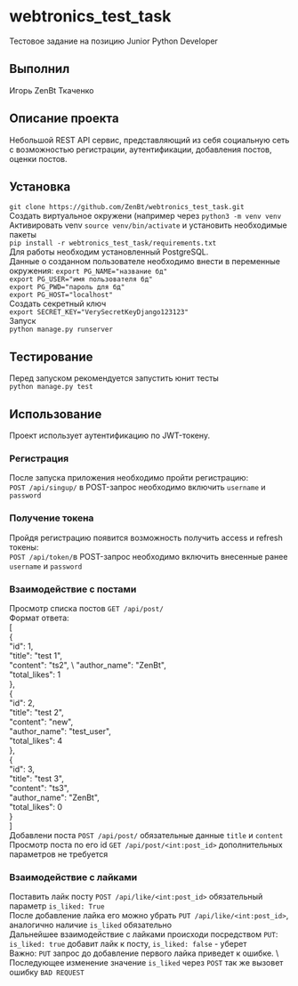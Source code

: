 # webtronics_test_task
Тестовое задание на позицию Junior Python Developer

## Выполнил
Игорь ZenBt Ткаченко

## Описание проекта
Небольшой REST API сервис, представляющий из себя социальную сеть с возможностью регистрации, аутентификации, добавления постов, оценки постов.

## Установка
`git clone https://github.com/ZenBt/webtronics_test_task.git` \
Создать виртуальное окружени (например через `python3 -m venv venv` \
Активировать venv `source venv/bin/activate` и установить необходимые пакеты \
`pip install -r webtronics_test_task/requirements.txt` \
Для работы необходим установленный PostgreSQL. \
Данные о созданном пользователе необходимо внести в переменные окружения:
`export PG_NAME="название бд"` \
`export PG_USER="имя пользователя бд"` \
`export PG_PWD="пароль для бд"` \
`export PG_HOST="localhost"` \
Создать секретный ключ \
`export SECRET_KEY="VerySecretKeyDjango123123"` \
Запуск \
`python manage.py runserver`

## Тестирование
Перед запуском рекомендуется запустить юнит тесты \
`python manage.py test`

## Использование
Проект использует аутентификацию по JWT-токену. 
### Регистрация
После запуска приложения необходимо пройти регистрацию: \
`POST /api/singup/` в POST-запрос необходимо включить `username` и `password`
### Получение токена
Пройдя регистрацию появится возможность получить access и refresh токены: \
`POST /api/token/`в POST-запрос необходимо включить внесенные ранее `username` и `password` 
### Взаимодействие с постами
Просмотр списка постов `GET /api/post/` \
Формат ответа: \
[ \
    { \
        "id": 1, \
        "title": "test 1", \
        "content": "ts2", \ 
        "author_name": "ZenBt", \
        "total_likes": 1 \
    }, \
    { \
        "id": 2, \
        "title": "test 2", \
        "content": "new", \
        "author_name": "test_user", \
        "total_likes": 4 \
    }, \
    { \
        "id": 3, \
        "title": "test 3", \
        "content": "ts3", \
        "author_name": "ZenBt", \
        "total_likes": 0 \
    } \
] \
Добавлени поста `POST /api/post/` обязательные данные `title` и `content` \
Просмотр поста по его id `GET /api/post/<int:post_id>` дополнительных параметров не требуется
### Взаимодействие с лайками
Поставить лайк посту `POST /api/like/<int:post_id>` обязательный параметр `is_liked: True` \
После добавление лайка его можно убрать `PUT /api/like/<int:post_id>`, аналогично наличие `is_liked` обязательно \
Дальнейшее взаимодействие с лайками происходи посредством `PUT`: `is_liked: true` добавит лайк к посту, `is_liked: false` - уберет \
Важно: `PUT` запрос до добавление первого лайка приведет к ошибке. \ Последующее изменение значение `is_liked` через `POST` так же вызовет ошибку `BAD REQUEST`
